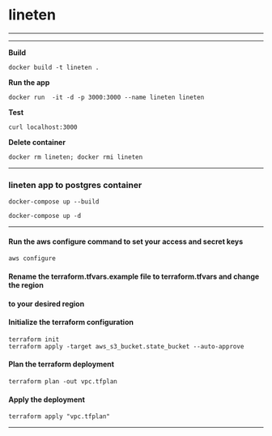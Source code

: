 # __lineten__

***

***
__Build__
```
docker build -t lineten .
```
__Run the app__
```
docker run  -it -d -p 3000:3000 --name lineten lineten
```
__Test__
```
curl localhost:3000
```
__Delete container__
```
docker rm lineten; docker rmi lineten
```

***
### __lineten app to postgres container__
```
docker-compose up --build
```
```
docker-compose up -d
```

***

#### Run the aws configure command to set your access and secret keys
```
aws configure
```
#### Rename the terraform.tfvars.example file to terraform.tfvars and change the region
#### to your desired region

#### Initialize the terraform configuration
```
terraform init
terraform apply -target aws_s3_bucket.state_bucket --auto-approve
```
#### Plan the terraform deployment
```
terraform plan -out vpc.tfplan
```
#### Apply the deployment
```
terraform apply "vpc.tfplan"
```

***